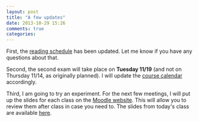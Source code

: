 ```yaml
---
layout: post
title: "A few updates"
date: 2013-10-29 15:26
comments: true
categories: 
---
```


First, the [reading schedule](http://perezcarballo.org/phil355/readings/) has been updated. Let me know if you have any questions about that. 

Second, the second exam will take place on **Tuesday 11/19** (and not on Thursday 11/14, as originally planned). I will update the [course calendar](http://perezcarballo.org/phil355/calendar/) accordingly. 

Third, I am going to try an experiment. For the next few meetings, I will put up the slides for each class on the [Moodle website](https://moodle.umass.edu/course/view.php?id=9579). This will allow you to review them after class in case you need to. The slides from today's class are available [here](https://moodle.umass.edu/mod/page/view.php?id=380263).